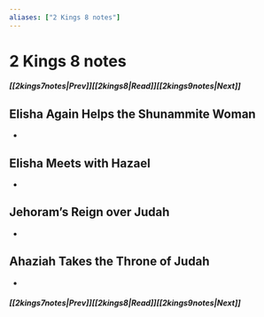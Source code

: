 ```yaml
---
aliases: ["2 Kings 8 notes"]
---
```

# 2 Kings 8 notes
##### <span class=arrow-left></span>[[2kings7notes|Prev]]<span class=navigation-separator></span>[[2kings8|Read]]<span class=navigation-separator></span>[[2kings9notes|Next]]<span class=arrow-right></span>
## Elisha Again Helps the Shunammite Woman
- 
## Elisha Meets with Hazael
- 
## Jehoram’s Reign over Judah
- 
## Ahaziah Takes the Throne of Judah
- 
##### <span class=arrow-left></span>[[2kings7notes|Prev]]<span class=navigation-separator></span>[[2kings8|Read]]<span class=navigation-separator></span>[[2kings9notes|Next]]<span class=arrow-right></span>